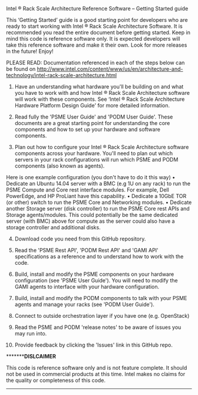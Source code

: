 
Intel ® Rack Scale Architecture Reference Software – Getting Started guide 
 
This ‘Getting Started’ guide is a good starting point for developers who are ready to start working with Intel ® Rack Scale Architecture Software. It is recommended you read the entire document before getting started. Keep in mind this code is reference software only. It is expected developers will take this reference software and make it their own. Look for more releases in the future! Enjoy!

PLEASE READ: Documentation referenced in each of the steps below can be found on http://www.intel.com/content/www/us/en/architecture-and-technology/intel-rack-scale-architecture.html

1)	Have an understanding what hardware you'll be building on and what you have to work with and how Intel ® Rack Scale Architecture software will work with these components. See ‘Intel ® Rack Scale Architecture Hardware Platform Design Guide' for more detailed information.

2)	Read fully the 'PSME User Guide' and 'PODM User Guide'. These documents are a great starting point for understanding the core components and how to set up your hardware and software components.

3)	Plan out how to configure your Intel ® Rack Scale Architecture software components across your hardware. You'll need to plan out which servers in your rack configurations will run which PSME and PODM components (also known as agents). 

Here is one example configuration (you don't have to do it this way)
•	Dedicate an Ubuntu 14.04 server with a BMC (e.g 1U on any rack) to run the PSME Compute and Core rest interface modules. For example, Dell PowerEdge, and HP ProLiant have this capability.
•	Dedicate a 10GbE TOR (or other) switch to run the PSME Core and Networking modules.
•	Dedicate another Storage server (disk controller) to run the PSME Core rest APIs and Storage agents/modules. This could potentially be the same dedicated server (with BMC) above for compute as the server could also have a storage controller and additional disks.  

4)	Download code you need from this GitHub repository.

5)	Read the 'PSME Rest API', 'PODM Rest API' and 'GAMI API' specifications as a reference and to understand how to work with the code.

6)	Build, install and modify the PSME components on your hardware configuration (see 'PSME User Guide'). You will need to modify the GAMI agents to interface with your hardware configuration.

7)	Build, install and modify the PODM components to talk with your PSME agents and manage your racks (see 'PODM User Guide').

8)	Connect to outside orchestration layer if you have one (e.g. OpenStack)

9)	Read the PSME and PODM 'release notes' to be aware of issues you may run into.

10)	Provide feedback by clicking the 'Issues' link in this GitHub repo. 

***********************************************DISLCAIMER****************************************

This code is reference software only and is not feature complete. It should not be used in commercial products at this time. Intel makes no claims for the quality or completeness of this code.

*************************************************************************************************
